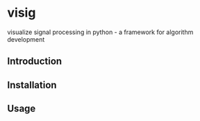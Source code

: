 visig
=====

visualize signal processing in python - a framework for algorithm development

## Introduction

## Installation

## Usage
